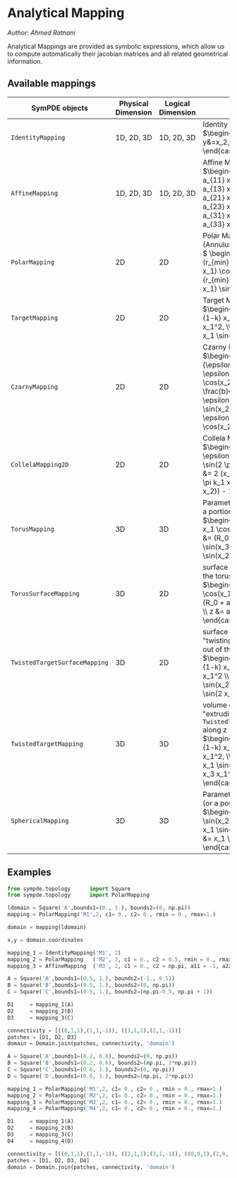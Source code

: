 # Analytical Mapping 
*Author: Ahmed Ratnani*

Analytical Mappings are provided as symbolic expressions, which allow us to compute automatically their jacobian matrices and all related geometrical information.

## Available mappings

| SymPDE objects | Physical Dimension | Logical Dimension | Description |
| -------------- | -----------------  | ----------------  | ----------- |
| `IdentityMapping` | 1D, 2D, 3D | 1D, 2D, 3D | Identity Mapping object <br> $\begin{cases} x&=x_1, \\ y&=x_2, \\ z &= x_3 \end{cases} $ |
| `AffineMapping`   | 1D, 2D, 3D | 1D, 2D, 3D | Affine Mapping object <br>  $\begin{cases} x &= c_1 + a_{11} x_1 + a_{12} x_2 + a_{13} x_3, \\ y &= c_2 + a_{21} x_1 + a_{22} x_2 + a_{23} x_3, \\ z &= c_3 + a_{31} x_1 + a_{32} x_2 + a_{33} x_3 \end{cases}$|
| `PolarMapping` | 2D | 2D | Polar Mapping object (Annulus) <br> $ \begin{cases} x &= c_1 + (r_{min} (1-x_1)+r_{max} x_1) \cos(x_2), \\ y &= c_2 + (r_{min} (1-x_1)+r_{max} x_1) \sin(x_2) \end{cases} $ |
| `TargetMapping` | 2D | 2D | Target Mapping object <br>  $\begin{cases} x &= c_1 + (1-k) x_1 \cos(x_2) - D x_1^2, \\ y &= c_2 + (1+k) x_1 \sin(x_2) \end{cases}$|
| `CzarnyMapping` | 2D | 2D | Czarny Mapping object <br>  $\begin{cases} x &= \frac{1}{\epsilon}(1 - \sqrt{ 1 + \epsilon (\epsilon + 2 x_1 \cos(x_2)) }),  \\  y &= c_2 + \frac{b}{\sqrt{1-\epsilon^2/4}} \frac{ x_1  \sin(x_2)}{2 - \sqrt{ 1 + \epsilon (\epsilon + 2 x_1 \cos(x_2)) }} \end{cases}$|
| `CollelaMapping2D` | 2D | 2D | Collela Mapping object <br>  $\begin{cases} x &= 2 (x_1 + \epsilon \sin(2 \pi k_1 x_1) \sin(2 \pi k_2 x_2)) - 1,  \\  y &= 2 (x_2 + \epsilon \sin(2 \pi k_1 x_1) \sin(2 \pi k_2 x_2)) - 1 \end{cases}$|
| `TorusMapping` | 3D | 3D | Parametrization of a torus (or a portion of it) <br>  $\begin{cases} x &= (R_0 + x_1 \cos(x_2)) \cos(x_3),  \\  y &= (R_0 + x_1 \cos(x_2)) \sin(x_3),  \\  z &= x_1   \sin(x_2) \end{cases}$|
| `TorusSurfaceMapping` | 3D | 2D  | surface obtained by "slicing" the torus above at r = a <br>  $\begin{cases} x &= (R_0 + a \cos(x_1)) \cos(x_2),   \\  y &= (R_0 + a \cos(x_1)) \sin(x_2),   \\  z &=       a \sin(x_1) \end{cases}$|
| `TwistedTargetSurfaceMapping` | 3D | 2D  | surface obtained by "twisting" the `TargetMapping` out of the (x, y) plane <br>  $\begin{cases} x &= c_1 + (1-k)  x_1  \cos(x_2) - D  x_1^2   \\  y &= c_2 + (1+k)  x_1  \sin(x_2)   \\  z &= c_3 + x_1^2 \sin(2 x_2) \end{cases}$|
| `TwistedTargetMapping` | 3D | 3D | volume obtained by "extruding" the `TwistedTargetSurfaceMapping` along z <br>  $\begin{cases} x &= c_1 + (1-k) x_1 \cos(x_2) - D x_1^2,   \\  y &= c_2 + (1+k) x_1 \sin(x_2),   \\  z &= c_3 + x_3  x_1^2 \sin(2 x_2) \end{cases}$|
| `SphericalMapping` | 3D | 3D | Parametrization of a sphere (or a portion of it) <br>  $\begin{cases} x &= x_1  \sin(x_2) \cos(x_3),   \\  y &= x_1  \sin(x_2) \sin(x_3),   \\  z &= x_1  \cos(x_2) \end{cases}$|

## Examples


```python
from sympde.topology      import Square
from sympde.topology      import PolarMapping

ldomain = Square('A',bounds1=(0., 1.), bounds2=(0, np.pi))
mapping = PolarMapping('M1',2, c1= 0., c2= 0., rmin = 0., rmax=1.)

domain = mapping(ldomain)

x,y = domain.coordinates
```


```python
mapping_1 = IdentityMapping('M1', 2)
mapping_2 = PolarMapping   ('M2', 2, c1 = 0., c2 = 0.5, rmin = 0., rmax=1.)
mapping_3 = AffineMapping  ('M3', 2, c1 = 0., c2 = np.pi, a11 = -1, a22 = -1, a21 = 0, a12 = 0)

A = Square('A',bounds1=(0.5, 1.), bounds2=(-1., 0.5))
B = Square('B',bounds1=(0.5, 1.), bounds2=(0, np.pi))
C = Square('C',bounds1=(0.5, 1.), bounds2=(np.pi-0.5, np.pi + 1))

D1     = mapping_1(A)
D2     = mapping_2(B)
D3     = mapping_3(C)

connectivity = [((0,1,1),(1,1,-1)), ((1,1,1),(2,1,-1))]
patches = [D1, D2, D3]
domain = Domain.join(patches, connectivity, 'domain')
```

```python
A = Square('A',bounds1=(0.2, 0.6), bounds2=(0, np.pi))
B = Square('B',bounds1=(0.2, 0.6), bounds2=(np.pi, 2*np.pi))
C = Square('C',bounds1=(0.6, 1.), bounds2=(0, np.pi))
D = Square('D',bounds1=(0.6, 1.), bounds2=(np.pi, 2*np.pi))

mapping_1 = PolarMapping('M1',2, c1= 0., c2= 0., rmin = 0., rmax=1.)
mapping_2 = PolarMapping('M2',2, c1= 0., c2= 0., rmin = 0., rmax=1.)
mapping_3 = PolarMapping('M3',2, c1= 0., c2= 0., rmin = 0., rmax=1.)
mapping_4 = PolarMapping('M4',2, c1= 0., c2= 0., rmin = 0., rmax=1.)

D1     = mapping_1(A)
D2     = mapping_2(B)
D3     = mapping_3(C)
D4     = mapping_4(D)

connectivity = [((0,1,1),(1,1,-1)), ((2,1,1),(3,1,-1)), ((0,0,1),(2,0,-1)),((1,0,1),(3,0,-1))]
patches = [D1, D2, D3, D4]
domain = Domain.join(patches, connectivity, 'domain')
```
